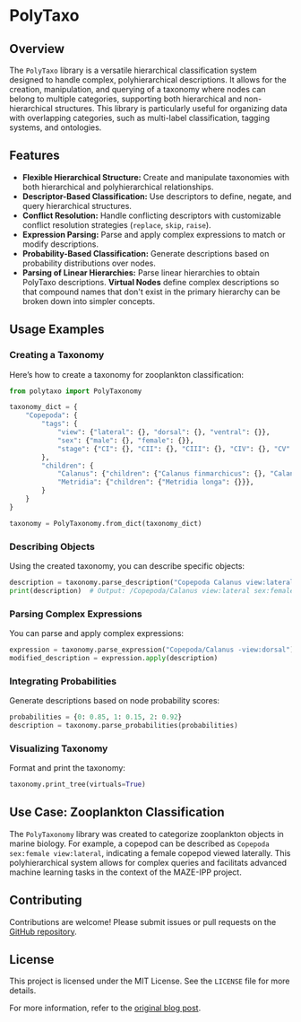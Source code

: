 # PolyTaxo

## Overview

The `PolyTaxo` library is a versatile hierarchical classification system designed to handle complex, polyhierarchical descriptions.
It allows for the creation, manipulation, and querying of a taxonomy where nodes can belong to multiple categories, supporting both hierarchical and non-hierarchical structures.
This library is particularly useful for organizing data with overlapping categories, such as multi-label classification, tagging systems, and ontologies.

## Features

- **Flexible Hierarchical Structure:** Create and manipulate taxonomies with both hierarchical and polyhierarchical relationships.
- **Descriptor-Based Classification:** Use descriptors to define, negate, and query hierarchical structures.
- **Conflict Resolution:** Handle conflicting descriptors with customizable conflict resolution strategies (`replace`, `skip`, `raise`).
- **Expression Parsing:** Parse and apply complex expressions to match or modify descriptions.
- **Probability-Based Classification:** Generate descriptions based on probability distributions over nodes.
- **Parsing of Linear Hierarchies:** Parse linear hierarchies to obtain PolyTaxo descriptions.
  **Virtual Nodes** define complex descriptions so that compound names that don't exist in the primary hierarchy can be broken down into simpler concepts.

## Usage Examples

### Creating a Taxonomy

Here’s how to create a taxonomy for zooplankton classification:

```python
from polytaxo import PolyTaxonomy

taxonomy_dict = {
    "Copepoda": {
        "tags": {
            "view": {"lateral": {}, "dorsal": {}, "ventral": {}},
            "sex": {"male": {}, "female": {}},
            "stage": {"CI": {}, "CII": {}, "CIII": {}, "CIV": {}, "CV": {}},
        },
        "children": {
            "Calanus": {"children": {"Calanus finmarchicus": {}, "Calanus glacialis": {}}},
            "Metridia": {"children": {"Metridia longa": {}}},
        }
    }
}

taxonomy = PolyTaxonomy.from_dict(taxonomy_dict)
```

### Describing Objects

Using the created taxonomy, you can describe specific objects:

```python
description = taxonomy.parse_description("Copepoda Calanus view:lateral sex:female")
print(description)  # Output: /Copepoda/Calanus view:lateral sex:female
```

### Parsing Complex Expressions

You can parse and apply complex expressions:

```python
expression = taxonomy.parse_expression("Copepoda/Calanus -view:dorsal")
modified_description = expression.apply(description)
```

### Integrating Probabilities

Generate descriptions based on node probability scores:

```python
probabilities = {0: 0.85, 1: 0.15, 2: 0.92}
description = taxonomy.parse_probabilities(probabilities)
```

### Visualizing Taxonomy

Format and print the taxonomy:

```python
taxonomy.print_tree(virtuals=True)
```

## Use Case: Zooplankton Classification

The `PolyTaxonomy` library was created to categorize zooplankton objects in marine biology.
For example, a copepod can be described as `Copepoda sex:female view:lateral`, indicating a female copepod viewed laterally.
This polyhierarchical system allows for complex queries and facilitats advanced machine learning tasks in the context of the MAZE-IPP project.

## Contributing

Contributions are welcome! Please submit issues or pull requests on the [GitHub repository](https://github.com/moi90/polytaxo).

## License

This project is licensed under the MIT License. See the `LICENSE` file for more details.

For more information, refer to the [original blog post](https://www.nerdluecht.de/index.php/2023/10/23/polytaxo-using-a-polyhierarchical-taxonomy-to-describe-zooplankton-objects/).
